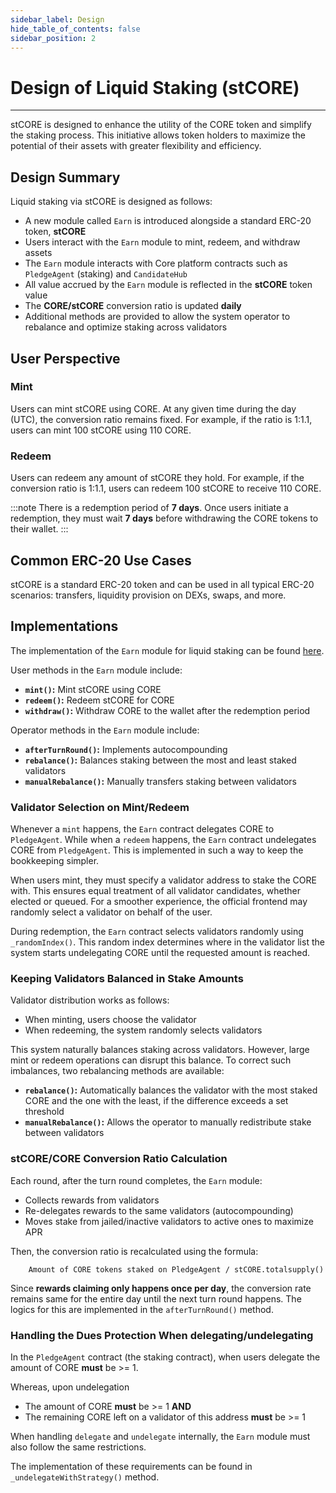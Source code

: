 ```yaml
---
sidebar_label: Design
hide_table_of_contents: false
sidebar_position: 2
---
```


# Design of Liquid Staking (stCORE)

---

stCORE is designed to enhance the utility of the CORE token and simplify the staking process. This initiative allows token holders to maximize the potential of their assets with greater flexibility and efficiency.

## Design Summary

Liquid staking via stCORE is designed as follows:

- A new module called `Earn` is introduced alongside a standard ERC-20 token, **stCORE**
- Users interact with the `Earn` module to mint, redeem, and withdraw assets
- The `Earn` module interacts with Core platform contracts such as `PledgeAgent` (staking) and `CandidateHub`
- All value accrued by the `Earn` module is reflected in the **stCORE** token value
- The **CORE/stCORE** conversion ratio is updated **daily**
- Additional methods are provided to allow the system operator to rebalance and optimize staking across validators

## User Perspective

### Mint

Users can mint stCORE using CORE. At any given time during the day (UTC), the conversion ratio remains fixed. For example, if the ratio is 1:1.1, users can mint 100 stCORE using 110 CORE.

### Redeem

Users can redeem any amount of stCORE they hold. For example, if the conversion ratio is 1:1.1, users can redeem 100 stCORE to receive 110 CORE.

:::note
There is a redemption period of **7 days**. Once users initiate a redemption, they must wait **7 days** before withdrawing the CORE tokens to their wallet.
:::

## Common ERC-20 Use Cases

stCORE is a standard ERC-20 token and can be used in all typical ERC-20 scenarios: transfers, liquidity provision on DEXs, swaps, and more.

## Implementations

The implementation of the `Earn` module for liquid staking can be found [here](https://github.com/coredao-org/Earn/blob/main/contracts/Earn.sol).

User methods in the `Earn` module include:

- **`mint()`:** Mint stCORE using CORE
- **`redeem()`:** Redeem stCORE for CORE
- **`withdraw()`:** Withdraw CORE to the wallet after the redemption period

Operator methods in the `Earn` module include:

- **`afterTurnRound()`:** Implements autocompounding
- **`rebalance()`:** Balances staking between the most and least staked validators
- **`manualRebalance()`:** Manually transfers staking between validators

### Validator Selection on Mint/Redeem

Whenever a `mint` happens, the `Earn` contract delegates CORE to `PledgeAgent`. While when a `redeem` happens, the `Earn` contract undelegates CORE from `PledgeAgent`. This is implemented in such a way to keep the bookkeeping simpler.

When users mint, they must specify a validator address to stake the CORE with. This ensures equal treatment of all validator candidates, whether elected or queued. For a smoother experience, the official frontend may randomly select a validator on behalf of the user.

During redemption, the `Earn` contract selects validators randomly using `_randomIndex()`. This random index determines where in the validator list the system starts undelegating CORE until the requested amount is reached.

### Keeping Validators Balanced in Stake Amounts

Validator distribution works as follows:

- When minting, users choose the validator
- When redeeming, the system randomly selects validators

This system naturally balances staking across validators. However, large mint or redeem operations can disrupt this balance. To correct such imbalances, two rebalancing methods are available:

- **`rebalance()`:** Automatically balances the validator with the most staked CORE and the one with the least, if the difference exceeds a set threshold
- **`manualRebalance()`:** Allows the operator to manually redistribute stake between validators

### stCORE/CORE Conversion Ratio Calculation

Each round, after the turn round completes, the `Earn` module:

- Collects rewards from validators
- Re-delegates rewards to the same validators (autocompounding)
- Moves stake from jailed/inactive validators to active ones to maximize APR

Then, the conversion ratio is recalculated using the formula:

```
    Amount of CORE tokens staked on PledgeAgent / stCORE.totalsupply()
```

Since **rewards claiming only happens once per day**, the conversion rate remains same for the entire day until the next turn round happens. The logics for this are implemented in the `afterTurnRound()` method.

### Handling the Dues Protection When delegating/undelegating

In the `PledgeAgent` contract (the staking contract), when users delegate the amount of CORE **must** be >= 1.

Whereas, upon undelegation

- The amount of CORE **must** be >= 1 **AND**
- The remaining CORE left on a validator of this address **must** be >= 1

When handling `delegate` and `undelegate` internally, the `Earn` module must also follow the same restrictions.

The implementation of these requirements can be found in `_undelegateWithStrategy()` method.
